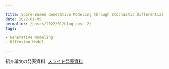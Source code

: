 ```yaml
---

title: Score-Based Generative Modeling through Stochastic Differential Equations [Song et al., ICLR2021]
date: 2022-01-05
permalink: /posts/2022/01/blog-post-2/
tags:

- Generative Modeling
- Diffusion Model

---
```


紹介論文の発表資料: [スライド発表資料](https://drive.google.com/file/d/1rnTvokAouM9S70E8Snh3vM2Mx0vpM_b7/view?usp=sharing)

